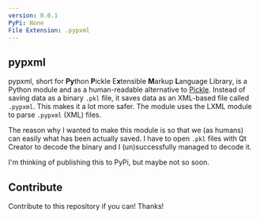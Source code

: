 ```yaml
---
version: 0.0.1
PyPi: None
File Extension: .pypxml
---
```

## pypxml

pypxml, short for **Py**thon **P**ickle E**x**tensible **M**arkup **L**anguage Library, is a Python module and as a human-readable alternative to [Pickle](https://docs.python.org/3/library/pickle.html). Instead of saving data as a binary `.pkl` file, it saves data as an XML-based file called `.pypxml`. This makes it a lot more safer. The module uses the LXML module to parse `.pypxml` (XML) files.

The reason why I wanted to make this module is so that we (as humans) can easily what has been actually saved. I have to open `.pkl` files with Qt Creator to decode the binary and I (un)successfully managed to decode it.

I'm thinking of publishing this to PyPi, but maybe not so soon.

## Contribute

Contribute to this repository if you can! Thanks!
